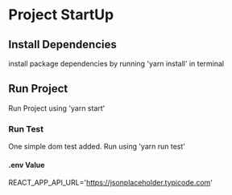 # Project StartUp

## Install Dependencies

install package dependencies by running 'yarn install' in terminal

## Run Project

Run Project using 'yarn start'

### Run Test

One simple dom test added. Run using 'yarn run test'

#### .env Value

REACT_APP_API_URL='https://jsonplaceholder.typicode.com'

